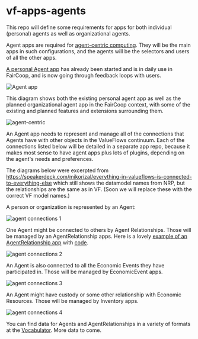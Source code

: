 # vf-apps-agents
This repo will define some requirements for apps for both individual (personal) agents as well as organizational agents.

Agent apps are required for [agent-centric computing](https://github.com/valueflows/vf-apps-agents/wiki/Agent-centric-computing). They will be the main apps in such configurations, and the agents will be the selectors and users of all the other apps.

[A personal Agent app](https://github.com/opencooperativeecosystem/agent) has already been started and is in daily use in FairCoop, and is now going through feedback loops with users.

![Agent app](https://user-images.githubusercontent.com/117439/43355797-819560f2-9228-11e8-9a42-8ba7ec1a8a34.jpeg)

This diagram shows both the existing personal agent app as well as the planned organizational agent app in the FairCoop context, with some of the existing and planned features and extensions surrounding them.

![agent-centric](https://user-images.githubusercontent.com/117439/43346048-60424b7c-91b5-11e8-9c31-ded327eb5737.jpeg)

An Agent app needs to represent and manage all of the connections that Agents have with other objects in the ValueFlows continuum. Each of the connections listed below will be detailed in a separate app repo, because it makes most sense to have agent apps plus lots of plugins, depending on the agent's needs and preferences.

The diagrams below were excerpted from https://speakerdeck.com/mikorizal/everything-in-valueflows-is-connected-to-everything-else which still shows the datamodel names from NRP, but the relationships are the same as in VF. (Soon we will replace these with the correct VF model names.)

A person or organization is represented by an Agent:

![agent connections 1](https://user-images.githubusercontent.com/117439/43356231-442acea0-9232-11e8-834f-040f5b2aa262.jpg)

One Agent might be connected to others by Agent Relationships. Those will be managed by an AgentRelationship apps. Here is a lovely [example of an AgentRelationship app](http://holodex.enspiral.com/) with [code](https://github.com/holodex/holodex).

![agent connections 2](https://user-images.githubusercontent.com/117439/43356250-8461ca32-9232-11e8-88d5-6ae0f554ad1f.jpg)

An Agent is also connected to all the Economic Events they have participated in. Those will be managed by EconomicEvent apps.

![agent connections 3](https://user-images.githubusercontent.com/117439/43356275-f435cdb8-9232-11e8-90c6-4848d09bc00b.jpg)

An Agent might have custody or some other relationship with Economic Resources. Those will be managed by Inventory apps.

![agent connections 4](https://user-images.githubusercontent.com/117439/43356283-3435d930-9233-11e8-8b75-f26097930526.jpg)

You can find data for Agents and AgentRelationships in a variety of formats at the [Vocabulator](http://valueflows.pythonanywhere.com/). More data to come.

